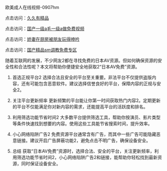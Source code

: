 欧美成人在线视频-0907hm

点击访问：<a href="https://heiliao2dmwwy.pages.dev">久久有精品</a>

点击访问：<a href="https://heiliaoow5kzm.pages.dev">国产一级a毛一级a做免费视频</a>

点击访问：<a href="https://heiliaoll4qsx.pages.dev">娇妻在厨房被朋友玩得呻吟</a>

点击访问：<a href="https://heiliaoga6s9v.pages.dev">国产精品sm调教免费专区</a>

随着互联网的发展，不少网友2都在寻找免费的日本AV资源。但如何确保资源的安全性和合法性呢？本文将帮助你便捷安全地获取2“日本AV免费”资源。

1. 首选正规平台2
选择合法且安全的平台至关重要。非法平台不仅提供盗版内容，还有可能包含恶意软件。建议选择信誉良好的平台，保障内容的正规与安全2。

2. 关注平台更新频率
更新频繁的平台能让你第一时间获取热门内容2。定期更新的平台不仅能满足你对新内容的需求，还能提高平台的活跃度和排名。

3. 利用筛选功能节省时间2
大多数平台提供筛选工具，帮助你按演员、影片类型等条件快速找到想要的内容。使用这些工具能节省搜索时间，提升效率。

4. 小心网络陷阱广告2
免费资源平台通常含有广告，而其中一些广告可能隐藏恶意链接。建议开启广告屏蔽功能2，避免点击不明广告，确保设备安全。

5. 总结
获取“日本AV免费”资源时，选择合法、安全的平台，关注更新频率，利用筛选功能节省时间2，小心网络陷阱广告2和链接，能帮助你轻松找到最新资源，同时保证设备安全。

<span style="display:none;">[Canonical link](https://github.com/hh54053/35405 ）</span>
